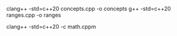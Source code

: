 clang++ -std=c++20 concepts.cpp -o concepts
g++ -std=c++20 ranges.cpp -o ranges

clang++ -std=c++20 -c math.cppm
